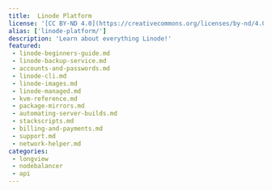 ```yaml
---
title:  Linode Platform
license: '[CC BY-ND 4.0](https://creativecommons.org/licenses/by-nd/4.0)'
alias: ['linode-platform/']
description: 'Learn about everything Linode!'
featured:
 - linode-beginners-guide.md
 - linode-backup-service.md
 - accounts-and-passwords.md
 - linode-cli.md
 - linode-images.md
 - linode-managed.md
 - kvm-reference.md
 - package-mirrors.md
 - automating-server-builds.md
 - stackscripts.md
 - billing-and-payments.md
 - support.md
 - network-helper.md
categories:
 - longview
 - nodebalancer
 - api
---
```



